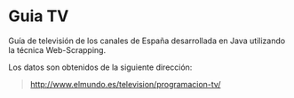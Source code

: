 # Guia TV

Guía de televisión de los canales de España desarrollada en Java utilizando la técnica Web-Scrapping.

Los datos son obtenidos de la siguiente dirección:

> http://www.elmundo.es/television/programacion-tv/
